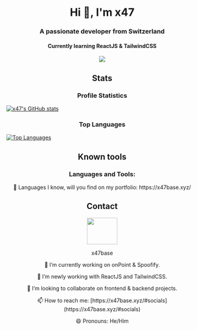 <h1 align="center">Hi 👋, I'm x47</h1>

<h3 align="center">A passionate developer from Switzerland</h3>
<h4 align="center">Currently learning ReactJS & TailwindCSS</h4>

<p align="center">
  <img align="center" src="https://komarev.com/ghpvc/?username=dbomdev&color=dcc300">
</p>

<h2 align="center">Stats</h2>

<h3 align="center">Profile Statistics</h3>

[![x47's GitHub stats](https://github-readme-stats.vercel.app/api?username=x47base)](https://github.com/anuraghazra/github-readme-stats)

<h3 align="center">Top Languages</h2>

[![Top Languages](https://github-readme-stats.vercel.app/api/top-langs/?username=x47base)](https://github.com/anuraghazra/github-readme-stats)

<h2 align="center">Known tools</h2>

<h3 align="center">Languages and Tools:</h3>
<p align="center">
🧠 Languages I know, will you find on my portfolio: https://x47base.xyz/
</p>


<h2 align="center">Contact</h2>

<p align="center">

<a href="https://discord.com/users/1042730904520491028">
  <img src="https://cdn.jsdelivr.net/npm/simple-icons@3.0.1/icons/discord.svg" height="70" width="80">
</a>

<p align="center">
x47base
<a href="https://discord.com/users/1042730904520491028"></a>
</p>

<p align="center">
🔭 I’m currently working on onPoint & Spoofify.
</p>
<p align="center">
🌱 I’m newly working with ReactJS and TailwindCSS.
</p>
<p align="center">
👯 I’m looking to collaborate on frontend & backend projects.
</p>
<!-- - 🤔 I’m looking for help with ...-->
<p align="center">
📫 How to reach me: [https://x47base.xyz/#socials](https://x47base.xyz/#socials)
</p>
<p align="center">
😄 Pronouns: He/Him
</p>
  
</p>


